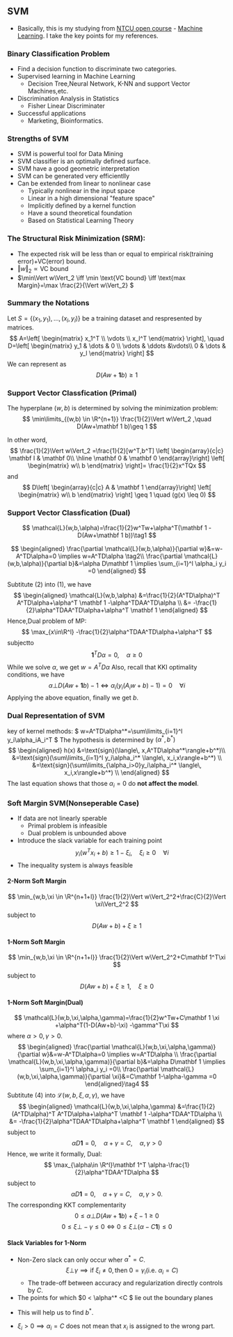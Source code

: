 ## SVM
- Basically, this is my studying from [NTCU open course](http://ocw.nctu.edu.tw/index.php) - [Machine Learning](http://ocw.nctu.edu.tw/course_detail.php?bgid=1&gid=1&nid=563&page=1). I  take the key points for my references.
### Binary Classification Problem
- Find a decision function to discriminate two categories.
- Supervised learning in Machine Learning
    * Decision Tree,Neural Network, K-NN and support Vector Machines,etc.
- Discrimination Analysis in Statistics
    * Fisher Linear Discriminater
- Successful applications
    * Marketing, Bioinformatics.

### Strengths of SVM
- SVM is powerful tool for Data Mining
- SVM classifier is an optimally defined surface.
- SVM have a good geometric interpretation
- SVM can be generated very efficientlly
- Can be extended from linear to nonlinear case
    * Typically nonlinear in the input space
    * Linear in a high dimensional "feature space"
    * Implicitly defined by a kernel function
    * Have a sound theoretical foundation
    * Based on Statistical Learning Theory

### The Structural Risk Minimization (SRM):
* The expected risk will be less than or equal to empirical risk(training error)+VC(error) bound.
* $\Vert w\Vert_2 \propto \text{VC bound}$
* $\min\Vert w\Vert_2 \iff \min \text{VC bound} \iff \text{max Margin}=\max \frac{2}{\Vert w\Vert_2} $

### Summary the Notations
Let $S=\{ (x_1,y_1),\dots,(x_l,y_l)\}$ be a training dataset and respresented by matrices.
$$
A=\left[
\begin{matrix}
x_1^T \\
\vdots \\
x_l^T
\end{matrix}
\right], \quad
D=\left[
\begin{matrix}
y_1 & \dots & 0 \\
\vdots & \ddots &\vdots\\
0 & \dots & y_l
\end{matrix}
\right]
$$
We can represent as 
$$
D(Aw+\mathbf 1 b)\geq 1
$$

### Support Vector Classfication (Primal)
The hyperplane $(w,b)$ is determined by solving the minimization problem:
$$
\min\limits_{(w,b) \in \R^{n+1}} \frac{1}{2}\Vert w\Vert_2 ,\quad D(Aw+\mathbf 1 b)\geq 1
$$

In other word,
$$
 \frac{1}{2}\Vert w\Vert_2 =\frac{1}{2}[w^T,b^T]
\left[
\begin{array}{c|c}
\mathbf I & \mathbf 0\\ \hline
\mathbf 0 & \mathbf 0
\end{array}\right]
\left[
\begin{matrix}
w\\
b
\end{matrix}
\right]=
\frac{1}{2}x^TQx
$$
and
$$
D\left[
\begin{array}{c|c}
A & \mathbf 1
\end{array}\right]
\left[
\begin{matrix}
w\\
b
\end{matrix}
\right] \geq 1 \quad
(g(x) \leq 0)
$$

### Support Vector Classfication (Dual)
$$
\mathcal{L}(w,b,\alpha)=\frac{1}{2}w^Tw+\alpha^T(\mathbf 1 -D(Aw+\mathbf 1 b))\tag1
$$

$$
\begin{aligned}
\frac{\partial \mathcal{L}(w,b,\alpha)}{\partial w}&=w-A^TD\alpha=0 \implies w=A^TD\alpha \tag2\\
\frac{\partial \mathcal{L}(w,b,\alpha)}{\partial b}&=\alpha D\mathbf 1 \implies \sum_{i=1}^l \alpha_i y_i
=0
\end{aligned}
$$

Subtitute (2) into (1), we have 
$$
\begin{aligned}
\mathcal{L}(w,b,\alpha)
&=\frac{1}{2}(A^TD\alpha)^T A^TD\alpha+\alpha^T \mathbf 1 -\alpha^TDAA^TD\alpha
\\
&= -\frac{1}{2}\alpha^TDAA^TD\alpha+\alpha^T \mathbf 1
\end{aligned}
$$
Hence,Dual problem of MP:
$$
\max_{x\in\R^l} -\frac{1}{2}\alpha^TDAA^TD\alpha+\alpha^T 
$$
subjectto 
$$
\mathbf 1^TD\alpha=0,\quad \alpha \geq0
$$
While we solve $\alpha$, we get $w=A^TD\alpha$
Also, recall that KKI optimality conditions, we have 
$$
\alpha \bot D(Aw+\mathbf 1 b)-1
\iff
\alpha_i (y_i(A_i w+b)-1)=0 \quad \forall i
$$
Applying the above equation, finally we get $b$.

### Dual Representation of SVM
key of kernel methods: $
w=A^TD\alpha^*=\sum\limits_{i=1}^l y_i\alpha_iA_i^T
$
The hypothesis is determined by $(\alpha^*,b^*)$
$$
\begin{aligned}
h(x) &=\text{sign}(\langle\, x,A^TD\alpha^*\rangle+b^*)\\
&=\text{sign}(\sum\limits_{i=1}^l y_i\alpha_i^* \langle\, x_i,x\rangle+b^*) \\
&=\text{sign}(\sum\limits_{\alpha_i>0}y_i\alpha_i^* \langle\, x_i,x\rangle+b^*) \\
\end{aligned}
$$
The last equation shows that those $\alpha_i =0$ do **not affect the model**.

### Soft Margin SVM(Nonseperable Case)
- If data are not linearly sperable
    * Primal problem is infeasible
    * Dual problem is unbounded above
- Introduce the slack variable for each training point
$$
y_i(w^Tx_i+b)\geq 1-\xi_i,\quad \xi_i\geq 0 \quad \forall i
$$
- The inequality system is always feasible
#### 2-Norm Soft Margin
$$
\min_{w,b,\xi \in \R^{n+1+l}} \frac{1}{2}\Vert w\Vert_2^2+\frac{C}{2}\Vert \xi\Vert_2^2
$$
subject to 
$$
D(Aw+b)+\xi\geq 1
$$

#### 1-Norm Soft Margin
$$
\min_{w,b,\xi \in \R^{n+1+l}} \frac{1}{2}\Vert w\Vert_2^2+C\mathbf 1^T\xi
$$
subject to 
$$
D(Aw+b)+\xi\geq 1,\quad \xi\geq 0
$$

#### 1-Norm Soft Margin(Dual)
$$
\mathcal{L}(w,b,\xi,\alpha,\gamma)=\frac{1}{2}w^Tw+C\mathbf 1 \xi +\alpha^T(1-D(Aw+b)-\xi) -\gamma^T\xi
$$
where $\alpha>0,\gamma>0.$
$$
\begin{aligned}
\frac{\partial \mathcal{L}(w,b,\xi,\alpha,\gamma)}{\partial w}&=w-A^TD\alpha=0 \implies w=A^TD\alpha \\
\frac{\partial \mathcal{L}(w,b,\xi,\alpha,\gamma)}{\partial b}&=\alpha D\mathbf 1 \implies \sum_{i=1}^l \alpha_i y_i
=0\\
\frac{\partial \mathcal{L}(w,b,\xi,\alpha,\gamma)}{\partial \xi}&=C\mathbf 1-\alpha-\gamma
=0
\end{aligned}\tag4
$$
Subtitute (4) into $\mathcal{L}(w,b,\xi,\alpha,\gamma)$, we have
$$
\begin{aligned}
\mathcal{L}(w,b,\xi,\alpha,\gamma)
&=\frac{1}{2}(A^TD\alpha)^T A^TD\alpha+\alpha^T \mathbf 1 -\alpha^TDAA^TD\alpha
\\
&= -\frac{1}{2}\alpha^TDAA^TD\alpha+\alpha^T \mathbf 1
\end{aligned}
$$
subject to 
$$
\alpha D\mathbf 1=0, \quad \alpha+\gamma=C,\quad \alpha, \gamma>0
$$
Hence, we write it formally,
Dual:
$$
\max_{\alpha\in \R^l}\mathbf 1^T \alpha-\frac{1}{2}\alpha^TDAA^TD\alpha
$$
subject to 
$$
\alpha D\mathbf 1=0, \quad \alpha+\gamma=C,\quad \alpha, \gamma>0
.
$$
The corresponding KKT complementarity
$$
0 \leq \alpha \bot D(Aw+\mathbf 1 b)+\xi-1\geq0
$$
$$
0 \leq \xi \bot -\gamma \leq 0 \iff 
0 \leq \xi \bot (\alpha-C\mathbf 1) \leq 0
$$

#### Slack Variables for 1-Norm
- Non-Zero slack can only occur wher  $\alpha^*=C$.
    $$\xi \bot \gamma \implies \text{if }\xi_i \neq 0,\text{then } 0=\gamma_i(\text{i.e. }\alpha_i=C)$$
    * The trade-off between accuracy and regularization directly controls by $C$.
- The points for which $0 < \alpha^* <C $ lie out the boundary planes
 * This will help us to find $b^*$.
- $\xi_i>0 \implies \alpha_i=C$ does not mean that $x_i$ is assigned to the wrong part.